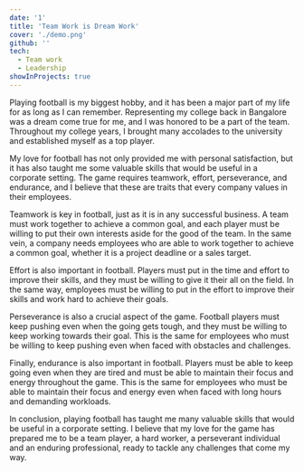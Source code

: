 ```yaml
---
date: '1'
title: 'Team Work is Dream Work'
cover: './demo.png'
github: ''
tech: 
  - Team work
  - Leadership
showInProjects: true
---
```


Playing football is my biggest hobby, and it has been a major part of my life for as long as I can remember. Representing my college back in Bangalore was a dream come true for me, and I was honored to be a part of the team. Throughout my college years, I brought many accolades to the university and established myself as a top player.

My love for football has not only provided me with personal satisfaction, but it has also taught me some valuable skills that would be useful in a corporate setting. The game requires teamwork, effort, perseverance, and endurance, and I believe that these are traits that every company values in their employees.

Teamwork is key in football, just as it is in any successful business. A team must work together to achieve a common goal, and each player must be willing to put their own interests aside for the good of the team. In the same vein, a company needs employees who are able to work together to achieve a common goal, whether it is a project deadline or a sales target.

Effort is also important in football. Players must put in the time and effort to improve their skills, and they must be willing to give it their all on the field. In the same way, employees must be willing to put in the effort to improve their skills and work hard to achieve their goals.

Perseverance is also a crucial aspect of the game. Football players must keep pushing even when the going gets tough, and they must be willing to keep working towards their goal. This is the same for employees who must be willing to keep pushing even when faced with obstacles and challenges.

Finally, endurance is also important in football. Players must be able to keep going even when they are tired and must be able to maintain their focus and energy throughout the game. This is the same for employees who must be able to maintain their focus and energy even when faced with long hours and demanding workloads.

In conclusion, playing football has taught me many valuable skills that would be useful in a corporate setting. I believe that my love for the game has prepared me to be a team player, a hard worker, a perseverant individual and an enduring professional, ready to tackle any challenges that come my way.


